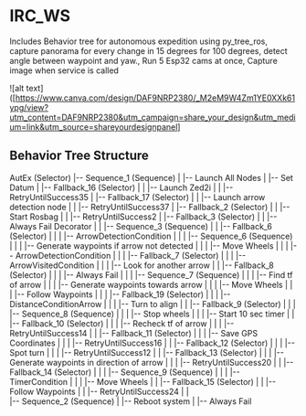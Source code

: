 # IRC_WS
Includes Behavior tree for autonomous expedition using py_tree_ros, capture panorama for every change in 15 degrees for 100 degrees,  detect angle between waypoint and yaw.,  Run 5 Esp32 cams at once, Capture image  when service is called

![alt text]([https://www.canva.com/design/DAF9NRP2380/_M2eM9W4Zm1YE0XXk61ypg/view?utm_content=DAF9NRP2380&utm_campaign=share_your_design&utm_medium=link&utm_source=shareyourdesignpanel]

## Behavior Tree Structure
AutEx (Selector)
|-- Sequence_1 (Sequence)
|   |-- Launch All Nodes
|   |-- Set Datum
|   |-- Fallback_16 (Selector)
|   |   |-- Launch Zed2i
|   |   |-- RetryUntilSuccess35
|   |-- Fallback_17 (Selector)
|   |   |-- Launch arrow detection node
|   |   |-- RetryUntilSuccess37
|   |-- Fallback_2 (Selector)
|   |   |-- Start Rosbag
|   |   |-- RetryUntilSuccess2
|   |-- Fallback_3 (Selector)
|   |   |-- Always Fail Decorator
|   |   |-- Sequence_3 (Sequence)
|   |       |-- Fallback_6 (Selector)
|   |       |   |-- ArrowDetectionCondition
|   |       |   |-- Sequence_6 (Sequence)
|   |       |       |-- Generate waypoints if arrow not detected
|   |       |       |-- Move Wheels
|   |       |       |-- ArrowDetectionCondition
|   |       |       |-- Fallback_7 (Selector)
|   |       |           |-- ArrowVisitedCondition
|   |       |           |-- Look for another arrow
|   |       |-- Fallback_8 (Selector)
|   |       |   |-- Always Fail
|   |       |   |-- Sequence_7 (Sequence)
|   |       |       |-- Find tf of arrow
|   |       |       |-- Generate waypoints towards arrow
|   |       |       |-- Move Wheels
|   |       |       |-- Follow Waypoints
|   |       |       |-- Fallback_19 (Selector)
|   |       |           |-- DistanceConditionArrow
|   |       |           |-- Turn to align
|   |       |-- Fallback_9 (Selector)
|   |       |   |-- Sequence_8 (Sequence)
|   |       |       |-- Stop wheels
|   |       |       |-- Start 10 sec timer
|   |       |-- Fallback_10 (Selector)
|   |       |   |-- Recheck tf of arrow
|   |       |   |-- RetryUntilSuccess14
|   |       |-- Fallback_11 (Selector)
|   |       |   |-- Save GPS Coordinates
|   |       |   |-- RetryUntilSuccess16
|   |       |-- Fallback_12 (Selector)
|   |       |   |-- Spot turn
|   |       |   |-- RetryUntilSuccess12
|   |       |-- Fallback_13 (Selector)
|   |       |   |-- Generate waypoints in direction of arrow
|   |       |   |-- RetryUntilSuccess20
|   |       |-- Fallback_14 (Selector)
|   |       |   |-- Sequence_9 (Sequence)
|   |       |       |-- TimerCondition
|   |       |       |-- Move Wheels
|   |       |-- Fallback_15 (Selector)
|   |           |-- Follow Waypoints
|   |           |-- RetryUntilSuccess24
|   |   
|-- Sequence_2 (Sequence)
|   |-- Reboot system
|   |-- Always Fail
